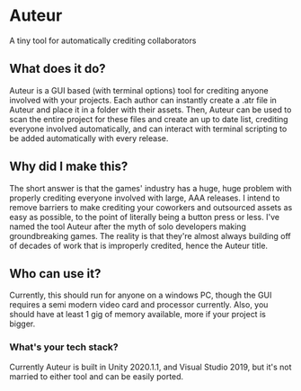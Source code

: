 # Auteur
 A tiny tool for automatically crediting collaborators
 ## What does it do?
 Auteur is a GUI based (with terminal options) tool for crediting anyone involved with your projects. Each author can instantly create a .atr file in Auteur and place it in a folder with their assets. Then, Auteur can be used to scan the entire project for these files and create an up to date list, crediting everyone involved automatically, and can interact with terminal scripting to be added automatically with every release.
## Why did I make this?
The short answer is that the games' industry has a huge, huge problem with properly crediting everyone involved with large, AAA releases. I intend to remove barriers to make crediting your coworkers and outsourced assets as easy as possible, to the point of literally being a button press or less. I've named the tool Auteur after the myth of solo developers making groundbreaking games. The reality is that they're almost always building off of decades of work that is improperly credited, hence the Auteur title.
## Who can use it?
Currently, this should run for anyone on a windows PC, though the GUI requires a semi modern video card and processor currently. Also, you should have at least 1 gig of memory available, more if your project is bigger.
### What's your tech stack?
Currently Auteur is built in Unity 2020.1.1, and Visual Studio 2019, but it's not married to either tool and can be easily ported.
